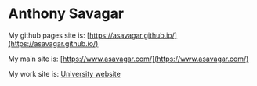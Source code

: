 # Anthony Savagar

My github pages site is: [https://asavagar.github.io/](https://asavagar.github.io/) 

My main site is: [https://www.asavagar.com/](https://www.asavagar.com/)

My work site is: [University website](https://www.kent.ac.uk/economics/people/2171/savagar-anthony)